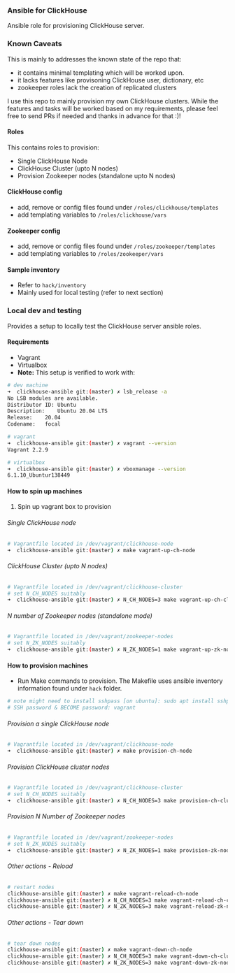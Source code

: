 ### Ansible for ClickHouse 

Ansible role for provisioning ClickHouse server.
### Known Caveats

This is mainly to addresses the known state of the repo that:
* it contains minimal templating which will be worked upon.
* it lacks features like provisoning ClickHouse user, dictionary, etc
* zookeeper roles lack the creation of replicated clusters

I use this repo to mainly provision my own ClickHouse clusters. While the features and tasks will be worked based on my requirements, please feel free to send PRs if needed and thanks in advance for that :)!

#### Roles
This contains roles to provision:
* Single ClickHouse Node
* ClickHouse Cluster (upto N nodes)
* Provision Zookeeper nodes (standalone upto N nodes)

#### ClickHouse config
* add, remove or config files found under `/roles/clickhouse/templates`
* add templating variables to `/roles/clickhouse/vars`

#### Zookeeper config
* add, remove or config files found under `/roles/zookeeper/templates`
* add templating variables to `/roles/zookeeper/vars`

#### Sample inventory
* Refer to `hack/inventory`
* Mainly used for local testing (refer to next section)

### Local dev and testing

Provides a setup to locally test the ClickHouse server ansible roles.

#### Requirements
* Vagrant
* Virtualbox
* **Note:** This setup is verified to work with:
```bash
# dev machine 
➜  clickhouse-ansible git:(master) ✗ lsb_release -a
No LSB modules are available.
Distributor ID:	Ubuntu
Description:	Ubuntu 20.04 LTS
Release:	20.04
Codename:	focal

# vagrant
➜  clickhouse-ansible git:(master) ✗ vagrant --version
Vagrant 2.2.9

# virtualbox
➜  clickhouse-ansible git:(master) ✗ vboxmanage --version
6.1.10_Ubuntur138449
```
#### How to spin up machines
 
1. Spin up vagrant box to provision

###### Single ClickHouse node

```bash
# Vagrantfile located in /dev/vagrant/clickhouse-node
➜  clickhouse-ansible git:(master) ✗ make vagrant-up-ch-node                            
```
###### ClickHouse Cluster (upto N nodes)

```bash
# Vagrantfile located in /dev/vagrant/clickhouse-cluster
# set N_CH_NODES suitably
➜  clickhouse-ansible git:(master) ✗ N_CH_NODES=3 make vagrant-up-ch-cluster                            
```
###### N number of Zookeeper nodes (standalone mode)

```bash
# Vagrantfile located in /dev/vagrant/zookeeper-nodes
# set N_ZK_NODES suitably
➜  clickhouse-ansible git:(master) ✗ N_ZK_NODES=1 make vagrant-up-zk-nodes                            
```

#### How to provision machines

* Run Make commands to provision. The Makefile uses ansible inventory information found under `hack` folder.
```bash
# note might need to install sshpass [on ubuntu]: sudo apt install sshpass
# SSH password & BECOME password: vagrant
```

###### Provision a single ClickHouse node

```bash
# Vagrantfile located in /dev/vagrant/clickhouse-node
➜  clickhouse-ansible git:(master) ✗ make provision-ch-node                            
```

###### Provision ClickHouse cluster nodes

```bash
# Vagrantfile located in /dev/vagrant/clickhouse-cluster
# set N_CH_NODES suitably
➜  clickhouse-ansible git:(master) ✗ N_CH_NODES=3 make provision-ch-cluster   
```

###### Provision N Number of Zookeeper nodes

```bash
# Vagrantfile located in /dev/vagrant/zookeeper-nodes
# set N_ZK_NODES suitably
➜  clickhouse-ansible git:(master) ✗ N_ZK_NODES=1 make provision-zk-nodes                            
```

###### Other actions - Reload
```bash
# restart nodes
clickhouse-ansible git:(master) ✗ make vagrant-reload-ch-node  
clickhouse-ansible git:(master) ✗ N_CH_NODES=3 make vagrant-reload-ch-cluster  
clickhouse-ansible git:(master) ✗ N_ZK_NODES=3 make vagrant-reload-zk-nodes  
```

###### Other actions - Tear down

```bash
# tear down nodes
clickhouse-ansible git:(master) ✗ make vagrant-down-ch-node  
clickhouse-ansible git:(master) ✗ N_CH_NODES=3 make vagrant-down-ch-cluster  
clickhouse-ansible git:(master) ✗ N_ZK_NODES=3 make vagrant-down-zk-nodes  
```
